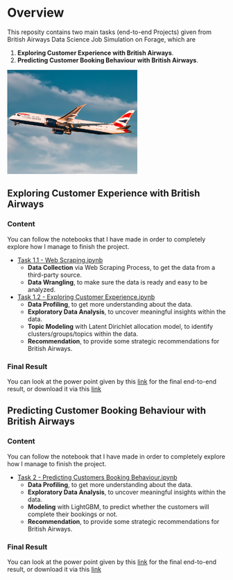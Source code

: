 # Overview
This reposity contains two main tasks (end-to-end Projects) given from British Airways Data Science Job Simulation on Forage, which are 
1. **Exploring Customer Experience with British Airways**.
2. **Predicting Customer Booking Behaviour with British Airways**.

<img src="image/BA airplane 1.jpeg" width="300">

## Exploring Customer Experience with British Airways
### Content
You can follow the notebooks that I have made in order to completely explore how I manage to finish the project.
- [Task 1.1 - Web Scraping.ipynb](https://github.com/dstito/Exploring-Customer-Experience-and-Predicting-Customer-Booking-Behaviour/blob/main/Task%201.1%20-%20Web%20Scraping.ipynb)
  - **Data Collection** via Web Scraping Process, to get the data from a third-party source.
  - **Data Wrangling**, to make sure the data is ready and easy to be analyzed.
- [Task 1.2 - Exploring Customer Experience.ipynb](https://github.com/dstito/Exploring-Customer-Experience-and-Predicting-Customer-Booking-Behaviour/blob/main/Task%201.2%20-%20Exploring%20Customer%20Experience.ipynb)
  - **Data Profiling**, to get more understanding about the data.
  - **Exploratory Data Analysis**, to uncover meaningful insights within the data.
  - **Topic Modeling** with Latent Dirichlet allocation model, to identify clusters/groups/topics within the data.
  - **Recommendation**, to provide some strategic recommendations for British Airways.
### Final Result
You can look at the power point given by this [link](https://docs.google.com/presentation/d/1-EPG0HIlWdc2jh0q8QjfmvrSY9bJp1u0xmGM26Phvj0/edit?usp=sharing) for the final end-to-end result, or download it via this [link](https://github.com/dstito/Exploring-Customer-Experience-and-Predicting-Customer-Booking-Behaviour/blob/main/PPT%201%20-%20Exploring%20Customer%20Experience%20with%20British%20Airways.pptx)

## Predicting Customer Booking Behaviour with British Airways
### Content
You can follow the notebook that I have made in order to completely explore how I manage to finish the project.
- [Task 2 - Predicting Customers Booking Behaviour.ipynb](https://github.com/dstito/Exploring-Customer-Experience-and-Predicting-Customer-Booking-Behaviour/blob/main/Task%202%20-%20Predicting%20Customers%20Booking%20Behaviour.ipynb)
  - **Data Profiling**, to get more understanding about the data.
  - **Exploratory Data Analysis**, to uncover meaningful insights within the data.
  - **Modeling** with LightGBM, to predict whether the customers will complete their bookings or not.
  - **Recommendation**, to provide some strategic recommendations for British Airways.
### Final Result
You can look at the power point given by this [link](https://docs.google.com/presentation/d/1pXEfyHdQfBVH0e-u-vuDZBDHJGHo-gCAMOchu9k7yo8/edit?usp=sharing) for the final end-to-end result, or download it via this [link](https://github.com/dstito/Exploring-Customer-Experience-and-Predicting-Customer-Booking-Behaviour/blob/main/PPT%202%20-%20Predicting%20Customers%20Booking%20Behaviour%20with%20British%20Airways.pptx)
